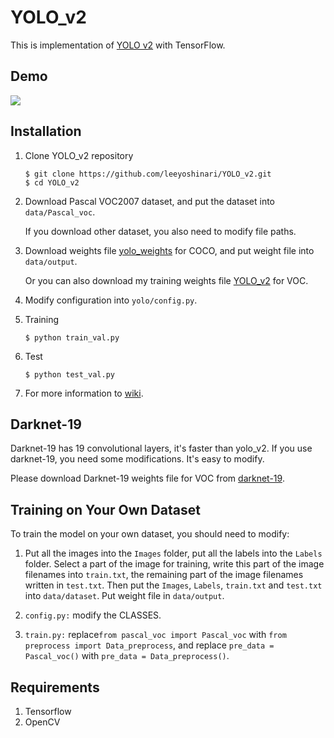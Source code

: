 # YOLO_v2

This is implementation of [YOLO v2](https://arxiv.org/pdf/1612.08242.pdf) with TensorFlow.

## Demo
![](https://github.com/leeyoshinari/YOLO_v2/blob/master/test/yolo%20v2%20demo.gif)

## Installation
1. Clone YOLO_v2 repository
	```Shell
	$ git clone https://github.com/leeyoshinari/YOLO_v2.git
    $ cd YOLO_v2
	```

2. Download Pascal VOC2007 dataset, and put the dataset into `data/Pascal_voc`.

   If you download other dataset, you also need to modify file paths.

3. Download weights file [yolo_weights](https://drive.google.com/drive/folders/13TWYuNY-XcX9EyoU87dH9XsBKuWcPHHw?usp=sharing) for COCO, and put weight file into `data/output`.

   Or you can also download my training weights file [YOLO_v2](https://drive.google.com/drive/folders/14w9JL74VZivk0iD00I3eQYL67bvNyq0N?usp=sharing) for VOC.

4. Modify configuration into `yolo/config.py`.

5. Training
	```Shell
	$ python train_val.py
	```

6. Test
	```Shell
	$ python test_val.py
	```
7. For more information to [wiki](https://github.com/leeyoshinari/YOLO_v2/wiki/YOLO_v2). 

## Darknet-19
Darknet-19 has 19 convolutional layers, it's faster than yolo_v2. If you use darknet-19, you need some modifications. It's easy to modify.

 Please download Darknet-19 weights file for VOC from [darknet-19](https://drive.google.com/open?id=1XWWecDpekQ1t2DjhizF-virWyQCTSUeF).

## Training on Your Own Dataset
To train the model on your own dataset, you should need to modify:

1. Put all the images into the `Images` folder, put all the labels into the `Labels` folder. Select a part of the image for training, write this part of the image filenames into `train.txt`, the remaining part of the image filenames written in `test.txt`. Then put the `Images`, `Labels`, `train.txt` and `test.txt` into `data/dataset`. Put weight file in `data/output`.

2. `config.py:` modify the CLASSES.

3. `train.py:` replace`from pascal_voc import Pascal_voc` with `from preprocess import Data_preprocess`, and replace `pre_data = Pascal_voc()` with `pre_data = Data_preprocess()`.

## Requirements
1. Tensorflow
2. OpenCV
